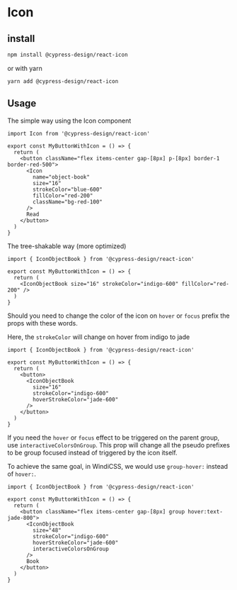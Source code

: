# Icon

## install

```bash
npm install @cypress-design/react-icon
```

or with yarn

```bash
yarn add @cypress-design/react-icon
```

## Usage

The simple way using the Icon component

```tsx live
import Icon from '@cypress-design/react-icon'

export const MyButtonWithIcon = () => {
  return (
    <button className="flex items-center gap-[8px] p-[8px] border-1 border-red-500">
      <Icon
        name="object-book"
        size="16"
        strokeColor="blue-600"
        fillColor="red-200"
        className="bg-red-100"
      />
      Read
    </button>
  )
}
```

The tree-shakable way (more optimized)

```tsx live
import { IconObjectBook } from '@cypress-design/react-icon'

export const MyButtonWithIcon = () => {
  return (
    <IconObjectBook size="16" strokeColor="indigo-600" fillColor="red-200" />
  )
}
```

Should you need to change the color of the icon on `hover` or `focus` prefix the props with these words.

Here, the `strokeColor` will change on hover from indigo to jade

```tsx live
import { IconObjectBook } from '@cypress-design/react-icon'

export const MyButtonWithIcon = () => {
  return (
    <button>
      <IconObjectBook
        size="16"
        strokeColor="indigo-600"
        hoverStrokeColor="jade-600"
      />
    </button>
  )
}
```

If you need the `hover` or `focus` effect to be triggered on the parent group, use `interactiveColorsOnGroup`.
This prop will change all the pseudo prefixes to be group focused instead of triggered by the icon itself.

To achieve the same goal, in WindiCSS, we would use `group-hover:` instead of `hover:`.

```tsx live
import { IconObjectBook } from '@cypress-design/react-icon'

export const MyButtonWithIcon = () => {
  return (
    <button className="flex items-center gap-[8px] group hover:text-jade-800">
      <IconObjectBook
        size="48"
        strokeColor="indigo-600"
        hoverStrokeColor="jade-600"
        interactiveColorsOnGroup
      />
      Book
    </button>
  )
}
```
